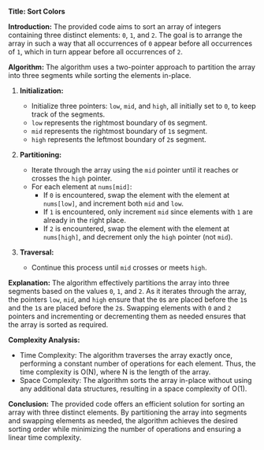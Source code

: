 **Title: Sort Colors**

**Introduction:**
The provided code aims to sort an array of integers containing three distinct elements: `0`, `1`, and `2`. The goal is to arrange the array in such a way that all occurrences of `0` appear before all occurrences of `1`, which in turn appear before all occurrences of `2`.

**Algorithm:**
The algorithm uses a two-pointer approach to partition the array into three segments while sorting the elements in-place.

1. **Initialization:**
   - Initialize three pointers: `low`, `mid`, and `high`, all initially set to `0`, to keep track of the segments.
   - `low` represents the rightmost boundary of `0`s segment.
   - `mid` represents the rightmost boundary of `1`s segment.
   - `high` represents the leftmost boundary of `2`s segment.

2. **Partitioning:**
   - Iterate through the array using the `mid` pointer until it reaches or crosses the `high` pointer.
   - For each element at `nums[mid]`:
     - If `0` is encountered, swap the element with the element at `nums[low]`, and increment both `mid` and `low`.
     - If `1` is encountered, only increment `mid` since elements with `1` are already in the right place.
     - If `2` is encountered, swap the element with the element at `nums[high]`, and decrement only the `high` pointer (not `mid`).

3. **Traversal:**
   - Continue this process until `mid` crosses or meets `high`.

**Explanation:**
The algorithm effectively partitions the array into three segments based on the values `0`, `1`, and `2`. As it iterates through the array, the pointers `low`, `mid`, and `high` ensure that the `0`s are placed before the `1`s and the `1`s are placed before the `2`s. Swapping elements with `0` and `2` pointers and incrementing or decrementing them as needed ensures that the array is sorted as required.

**Complexity Analysis:**
- Time Complexity: The algorithm traverses the array exactly once, performing a constant number of operations for each element. Thus, the time complexity is O(N), where N is the length of the array.
- Space Complexity: The algorithm sorts the array in-place without using any additional data structures, resulting in a space complexity of O(1).

**Conclusion:**
The provided code offers an efficient solution for sorting an array with three distinct elements. By partitioning the array into segments and swapping elements as needed, the algorithm achieves the desired sorting order while minimizing the number of operations and ensuring a linear time complexity.